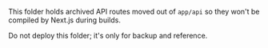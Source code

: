 This folder holds archived API routes moved out of `app/api` so they won't be compiled by Next.js during builds.

Do not deploy this folder; it's only for backup and reference.
